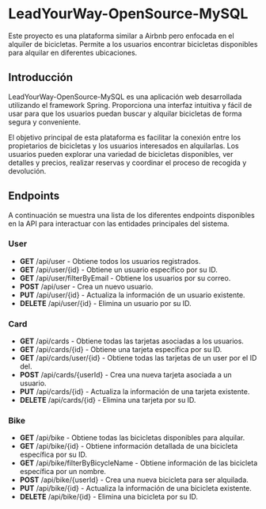 # LeadYourWay-OpenSource-MySQL

Este proyecto es una plataforma similar a Airbnb pero enfocada en el alquiler de bicicletas. Permite a los usuarios encontrar bicicletas disponibles para alquilar en diferentes ubicaciones.

## Introducción

LeadYourWay-OpenSource-MySQL es una aplicación web desarrollada utilizando el framework Spring. Proporciona una interfaz intuitiva y fácil de usar para que los usuarios puedan buscar y alquilar bicicletas de forma segura y conveniente.

El objetivo principal de esta plataforma es facilitar la conexión entre los propietarios de bicicletas y los usuarios interesados en alquilarlas. Los usuarios pueden explorar una variedad de bicicletas disponibles, ver detalles y precios, realizar reservas y coordinar el proceso de recogida y devolución.

## Endpoints

A continuación se muestra una lista de los diferentes endpoints disponibles en la API para interactuar con las entidades principales del sistema.

### User

- **GET** /api/user - Obtiene todos los usuarios registrados.
- **GET** /api/user/{id} - Obtiene un usuario específico por su ID.
- **GET** /api/user/filterByEmail - Obtiene los usuarios por su correo.
- **POST** /api/user - Crea un nuevo usuario.
- **PUT** /api/user/{id} - Actualiza la información de un usuario existente.
- **DELETE** /api/user/{id} - Elimina un usuario por su ID.

### Card

- **GET** /api/cards - Obtiene todas las tarjetas asociadas a los usuarios.
- **GET** /api/cards/{id} - Obtiene una tarjeta específica por su ID.
- **GET** /api/cards/user/{id} - Obtiene todas las tarjetas de un user por el ID del.
- **POST** /api/cards/{userId} - Crea una nueva tarjeta asociada a un usuario.
- **PUT** /api/cards/{id} - Actualiza la información de una tarjeta existente.
- **DELETE** /api/cards/{id} - Elimina una tarjeta por su ID.

### Bike

- **GET** /api/bike - Obtiene todas las bicicletas disponibles para alquilar.
- **GET** /api/bike/{id} - Obtiene información detallada de una bicicleta específica por su ID.
- **GET** /api/bike/filterByBicycleName - Obtiene información de las bicicleta específica por un nombre.
- **POST** /api/bike/{userId} - Crea una nueva bicicleta para ser alquilada.
- **PUT** /api/bike/{id} - Actualiza la información de una bicicleta existente.
- **DELETE** /api/bike/{id} - Elimina una bicicleta por su ID.
